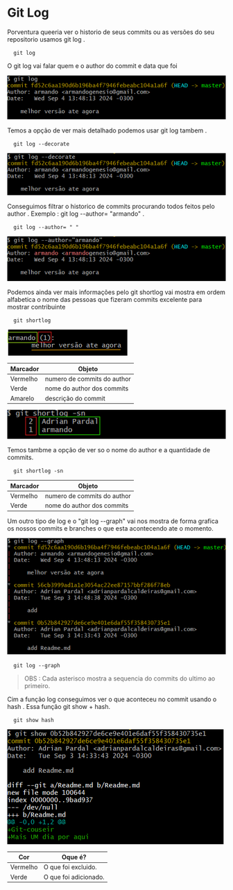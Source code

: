 <h1>Git Log</h1>

<p>Porventura queeria ver o historio de seus commits ou as versões do seu repositorio usamos git log . </p>

```
  git log
```
<p>O git log vai falar quem e o author do commit e data que foi   </p>

<img src="Imagens De Ilustração/git_log.png" >


<p>Temos a opção de ver mais detalhado podemos usar git log tambem .</p>

```
  git log --decorate
```

<img src="Imagens De Ilustração/git_log_decorate.png">

<p>Conseguimos filtrar o historico de commits procurando todos feitos pelo author . Exemplo : git log --author= "armando" . </p>

```
  git log --author= " "
```

<img src="Imagens De Ilustração/git_log_author.png">

<p>Podemos ainda ver mais informações pelo git shortlog vai mostra em ordem alfabetica o nome das pessoas que fizeram commits excelente para mostrar contribuinte
</p>

```
  git shortlog
```
<img src="Imagens De Ilustração/git_shortlog.png">

|Marcador          |Objeto                            |
|------------------|----------------------------------|
| Vermelho         | numero de commits do author      |
| Verde            |   nome do author dos commits     |
| Amarelo          | descrição do commit              |

<img src="Imagens De Ilustração/git_shorthlog_sn.png" width="580px"> 

<p>Temos tambme a opção de ver so o nome do author e a quantidade de commits.</p>

```
  git shortlog -sn
```

|Marcador          |Objeto                             |
|------------------|-----------------------------------|
| Vermelho         | numero de commits do author       |
| Verde            |   nome do author dos commits      |

<p>Um outro tipo de log e o "git log --graph" vai nos mostra de forma grafica os nossos commits e branches o que esta acontecendo ate o momento.</p>

<img src="Imagens De Ilustração/git_log_graph.png">

```
  git log --graph
```

>OBS : Cada asterisco mostra a sequencia do commits do ultimo ao primeiro.

<p>Cim a função log conseguimos ver o que aconteceu no commit usando o hash . Essa função git show + hash.</p>

```
  git show hash
```

<img src="Imagens De Ilustração/git_show.png">

|Cor               |Oque é?                            |
|------------------|-----------------------------------|
| Vermelho         | O que foi excluido.               |
| Verde            | O que foi adicionado.             |


